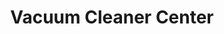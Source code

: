---
title: "Vacuum Cleaner Center"
url: /haywards-heath/vacuum-cleaner-center/
shop: Staubsauger
---